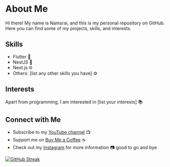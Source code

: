 
# About Me

Hi there! My name is Namsrai, and this is my personal repository on GitHub. Here you can find some of my projects, skills, and interests.




## Skills
- Flutter :iphone:
- NestJS :dragon:
- Next.js :globe_with_meridians:
- Others: [list any other skills you have] :gear:
## Interests

Apart from programming, I am interested in [list your interests] :books:

## Connect with Me
- Subscribe to my [YouTube channel](https://www.youtube.com/channel/namsraikh) :tv:
- Support me on [Buy Me a Coffee](https://www.buymeacoffee.com/dokind) :coffee:
- Check out my [Instagram](https://www.instagram.com/namsrai.kh) for more information :camera:
good to go and bye

[![GitHub Streak](https://streak-stats.demolab.com/?user=dokind)](https://git.io/streak-stats)
